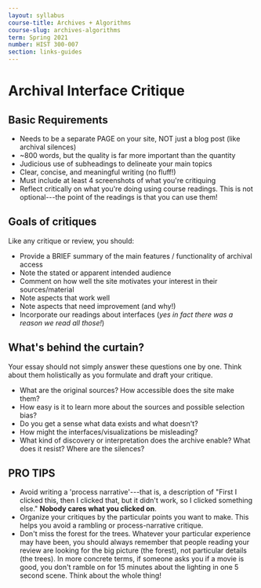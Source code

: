 ```yaml
---
layout: syllabus
course-title: Archives + Algorithms
course-slug: archives-algorithms
term: Spring 2021
number: HIST 300-007
section: links-guides
---
```


# Archival Interface Critique

## Basic Requirements
- Needs to be a separate PAGE on your site, NOT just a blog post (like archival silences)
- ~800 words, but the quality is far more important than the quantity
- Judicious use of subheadings to delineate your main topics
- Clear, concise, and meaningful writing (no fluff!)
- Must include at least 4 screenshots of what you're critiquing
- Reflect critically on what you're doing using course readings. This is not optional---the point of the readings is that you can use them!

## Goals of critiques
Like any critique or review, you should:
- Provide a BRIEF summary of the main features / functionality of archival access
- Note the stated or apparent intended audience
- Comment on how well the site motivates your interest in their sources/material
- Note aspects that work well
- Note aspects that need improvement (and why!)
- Incorporate our readings about interfaces (_yes in fact there was a reason we read all those!_)

## What's behind the curtain?
Your essay should not simply answer these questions one by one. Think about them holistically as you  formulate and draft your critique.
- What are the original sources? How accessible does the site make them?
- How easy is it to learn more about the sources and possible selection bias?
- Do you get a sense what data exists and what doesn't?
- How might the interfaces/visualizations be misleading?
- What kind of discovery or interpretation does the archive enable? What does it resist? Where are the silences?


## PRO TIPS
- Avoid writing a 'process narrative'---that is, a description of "First I clicked this, then I clicked that, but it didn't work, so I clicked something else." **Nobody cares what you clicked on**.
- Organize your critiques by the particular points you want to make. This helps you avoid a rambling or process-narrative critique.
- Don't miss the forest for the trees. Whatever your particular experience may have been, you should always remember that people reading your review are looking for the big picture (the forest), not particular details (the trees). In more concrete terms, if someone asks you if a movie is good, you don't ramble on for 15 minutes about the lighting in one 5 second scene. Think about the whole thing!
